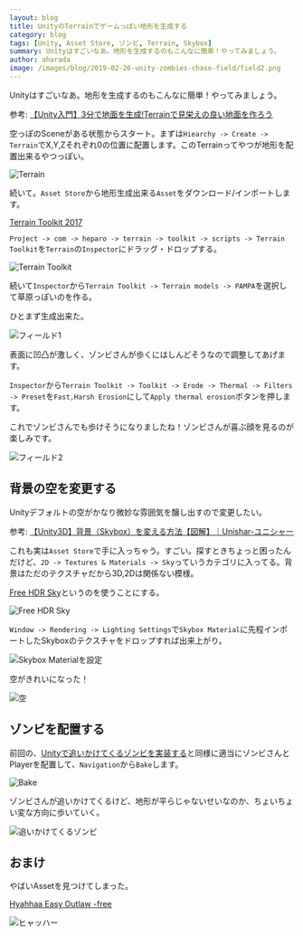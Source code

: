 ```yaml
---
layout: blog
title: UnityのTerrainでゲームっぽい地形を生成する
category: blog
tags: [Unity, Asset Store, ゾンビ, Terrain, Skybox]
summary: Unityはすごいなあ。地形を生成するのもこんなに簡単！やってみましょう。
author: aharada
image: /images/blog/2019-02-26-unity-zombies-chase-field/field2.png
---
```


Unityはすごいなあ。地形を生成するのもこんなに簡単！やってみましょう。

参考: [【Unity入門】3分で地面を生成!Terrainで見栄えの良い地面を作ろう](https://www.sejuku.net/blog/70742)

空っぽのSceneがある状態からスタート。まずは`Hiearchy -> Create -> Terrain`でX,Y,Zそれぞれ0の位置に配置します。このTerrainってやつが地形を配置出来るやつっぽい。

![Terrain](/images/blog/2019-02-26-unity-zombies-chase-field/terrain.png)

続いて。`Asset Store`から地形生成出来る`Asset`をダウンロード/インポートします。

[Terrain Toolkit 2017](https://assetstore.unity.com/packages/tools/terrain/terrain-toolkit-2017-83490)

`Project -> com -> heparo -> terrain -> toolkit -> scripts -> Terrain Toolkit`を`Terrain`の`Inspector`にドラッグ・ドロップする。

![Terrain Toolkit](/images/blog/2019-02-26-unity-zombies-chase-field/asset-store.png)

続いて`Inspector`から`Terrain Toolkit -> Terrain models -> PAMPA`を選択して草原っぽいのを作る。

ひとまず生成出来た。

![フィールド1](/images/blog/2019-02-26-unity-zombies-chase-field/field1.png)

表面に凹凸が激しく、ゾンビさんが歩くにはしんどそうなので調整してあげます。

`Inspector`から`Terrain Toolkit -> Toolkit -> Erode -> Thermal -> Filters -> Preset`を`Fast,Harsh Erosion`にして`Apply thermal erosion`ボタンを押します。

これでゾンビさんでも歩けそうになりましたね！ゾンビさんが喜ぶ顔を見るのが楽しみです。

![フィールド2](/images/blog/2019-02-26-unity-zombies-chase-field/field2.png)

## 背景の空を変更する

Unityデフォルトの空がかなり微妙な雰囲気を醸し出すので変更したい。

参考: [【Unity3D】背景（Skybox）を変える方法【図解】｜Unishar-ユニシャー](https://miyagame.net/skybox/)

これも実は`Asset Store`で手に入っちゃう。すごい。探すときちょっと困ったんだけど、`2D -> Textures & Materials -> Sky`っていうカテゴリに入ってる。背景はただのテクスチャだから3D,2Dは関係ない模様。

[Free HDR Sky](https://assetstore.unity.com/packages/2d/textures-materials/sky/free-hdr-sky-61217)というのを使うことにする。

![Free HDR Sky](/images/blog/2019-02-26-unity-zombies-chase-field/free-hdr-sky.png)

`Window -> Rendering -> Lighting Settings`で`Skybox Material`に先程インポートしたSkyboxのテクスチャをドロップすれば出来上がり。

![Skybox Materialを設定](/images/blog/2019-02-26-unity-zombies-chase-field/skybox-material.png)

空がきれいになった！

![空](/images/blog/2019-02-26-unity-zombies-chase-field/sky.png)

## ゾンビを配置する

前回の、[Unityで追いかけてくるゾンビを実装する](/blog/unity-zombies-chase.html)と同様に適当にゾンビさんとPlayerを配置して、`Navigation`から`Bake`します。

![Bake](/images/blog/2019-02-26-unity-zombies-chase-field/bake.png)

ゾンビさんが追いかけてくるけど、地形が平らじゃないせいなのか、ちょいちょい変な方向に歩いていく。

![追いかけてくるゾンビ](/images/blog/2019-02-26-unity-zombies-chase-field/zombies.gif)

## おまけ

やばいAssetを見つけてしまった。

[Hyahhaa Easy Outlaw -free](https://assetstore.unity.com/packages/3d/characters/hyahhaa-easy-outlaw-free-110898)

![ヒャッハー](/images/blog/2019-02-26-unity-zombies-chase-field/hyahha.png)
